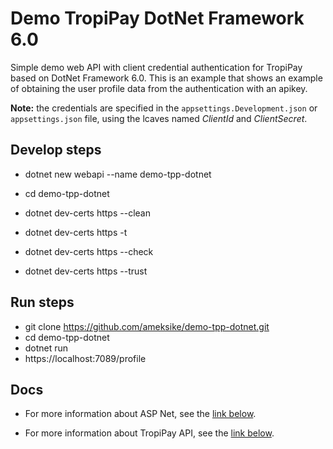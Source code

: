 # Demo TropiPay DotNet Framework 6.0
Simple demo web API with client credential authentication for TropiPay based on DotNet Framework 6.0. This is an example that shows an example of obtaining the user profile data from the authentication with an apikey.

**Note:** the credentials are specified in the ```appsettings.Development.json``` or ```appsettings.json``` file, using the lcaves named *ClientId* and *ClientSecret*.

## Develop steps 
- dotnet new webapi --name demo-tpp-dotnet
- cd demo-tpp-dotnet

- dotnet dev-certs https --clean
- dotnet dev-certs https -t
- dotnet dev-certs https --check
- dotnet dev-certs https --trust

## Run steps 
- git clone https://github.com/ameksike/demo-tpp-dotnet.git
- cd demo-tpp-dotnet
- dotnet run 
- https://localhost:7089/profile

## Docs
- For more information about ASP Net, see the [link below](https://docs.microsoft.com/en-us/aspnet/core/tutorials/first-web-api?view=aspnetcore-6.0&tabs=visual-studio-code).

- For more information about TropiPay API, see the [link below](https://tpp.stoplight.io/docs/tropipay-api-doc/ZG9jOjEwMDY4ODg3-getting-started).

